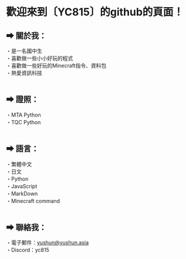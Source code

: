 歡迎來到〔YC815〕的github的頁面！
===

## <b> ➡ 關於我</b>：
・是一名國中生<br>
・喜歡做一些小小好玩的程式<br>
・喜歡做一些好玩的Minecraft指令、資料包<br>
・熱愛資訊科技<br><br>

## <b> ➡ 證照</b>：
・MTA Python<br>
・TQC Python<br><br>

## <b> ➡ 語言</b>：
・繁體中文<br>
・日文<br>
・Python<br>
・JavaScript<br>
・MarkDown<br>
・Minecraft command<br><br>

## <b> ➡ 聯絡我</b>：
・電子郵件：yushun@yushun.asia <br/>
・Discord：yc815


